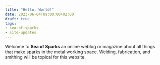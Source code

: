 ```yaml
---
title: "Hello, World!"
date: 2023-06-04T09:00:00+02:00
draft: true
tags:
- sea-of-sparks
- site-updates
---
```


Welcome to **Sea of Sparks** an online weblog or magazine about all things that make sparks in the metal working space. Welding, fabrication, and smithing will be topical for this website.
